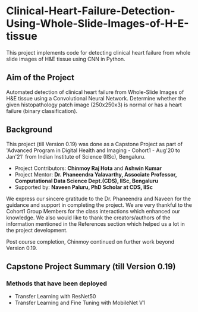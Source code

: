# Clinical-Heart-Failure-Detection-Using-Whole-Slide-Images-of-H-E-tissue
This project implements code for detecting clinical heart failure from whole slide images of H&E tissue using CNN in Python.

## Aim of the Project<br>
Automated detection of clinical heart failure from Whole-Slide Images of H&E tissue using a Convolutional Neural Network. Determine whether the given histopathology patch image (250x250x3) is normal or has a heart failure (binary classification).

## Background<br>
This project (till Version 0.19) was done as a Capstone Project as part of 'Advanced Program in Digital Health and Imaging - Cohort1 - Aug'20 to Jan'21' from Indian Institute of Science (IISc), Bengaluru.
- Project Contributors: **Chinmoy Raj Hota** and **Ashwin Kumar**
- Project Mentor: **Dr. Phaneendra Yalavarthy, Associate Professor, Computational Data Science Dept.(CDS), IISc, Bengaluru**
- Supported by: **Naveen Paluru, PhD Scholar at CDS, IISc**

We express our sincere gratitude to the Dr. Phaneendra and Naveen for the guidance and support in completing the project. We are very thankful to the Cohort1 Group Members for the class interactions which enhanced our knowledge. We also would like to thank the creators/authors of the information mentioned in the References section which helped us a lot in the project development.<br>

Post course completion, Chinmoy continued on further work beyond Version 0.19.

## Capstone Project Summary (till Version 0.19)<br>

### Methods that have been deployed<br>
- Transfer Learning with ResNet50
- Transfer Learning and Fine Tuning with MobileNet V1
